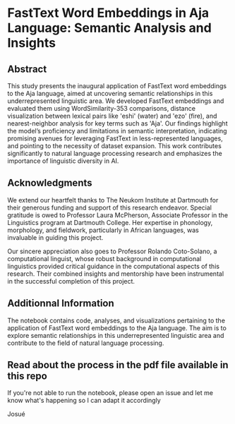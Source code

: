 # FastText Word Embeddings in Aja Language: Semantic Analysis and Insights

## Abstract
This study presents the inaugural application of FastText word embeddings to the Aja language, aimed at uncovering semantic relationships in this underrepresented linguistic area. We developed FastText embeddings and evaluated them using WordSimilarity-353 comparisons, distance visualization between lexical pairs like 'eshi' (water) and 'ezo' (fire), and nearest-neighbor analysis for key terms such as 'Aja'. Our findings highlight the model’s proficiency and limitations in semantic interpretation, indicating promising avenues for leveraging FastText in less-represented languages, and pointing to the necessity of dataset expansion. This work contributes significantly to natural language processing research and emphasizes the importance of linguistic diversity in AI.

## Acknowledgments
We extend our heartfelt thanks to The Neukom Institute at Dartmouth for their generous funding and support of this research endeavor. Special gratitude is owed to Professor Laura McPherson, Associate Professor in the Linguistics program at Dartmouth College. Her expertise in phonology, morphology, and fieldwork, particularly in African languages, was invaluable in guiding this project.

Our sincere appreciation also goes to Professor Rolando Coto-Solano, a computational linguist, whose robust background in computational linguistics provided critical guidance in the computational aspects of this research. Their combined insights and mentorship have been instrumental in the successful completion of this project.

## Additionnal Information
The notebook contains code, analyses, and visualizations pertaining to the application of FastText word embeddings to the Aja language. The aim is to explore semantic relationships in this underrepresented linguistic area and contribute to the field of natural language processing.

## Read about the process in the pdf file available in this repo

If you're not able to run the notebook, please open an issue and let me know what's happening so I can adapt it accordingly

Josué


